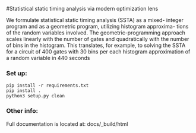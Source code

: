 #Statistical static timing analysis via modern optimization lens

We formulate statistical static timing analysis (SSTA) as a mixed-
integer program and as a geometric program, utilizing histogram approxima-
tions of the random variables involved. The geometric-programming approach
scales linearly with the number of gates and quadratically with the number
of bins in the histogram. This translates, for example, to solving the SSTA
for a circuit of 400 gates with 30 bins per each histogram approximation of a
random variable in 440 seconds

### Set up: ###
`pip install -r requirements.txt`  
`pip install .`  
`python3 setup.py clean`

### Other info: ###
Full documentation is located at: docs/_build/html
